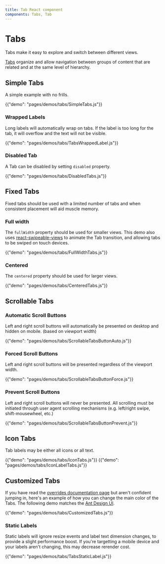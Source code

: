 ```yaml
---
title: Tab React component
components: Tabs, Tab
---
```


# Tabs

<p class="description">Tabs make it easy to explore and switch between different views.</p>

[Tabs](https://material.io/design/components/tabs.html) organize and allow navigation between groups of content that are related and at the same level of hierarchy.

## Simple Tabs

A simple example with no frills.

{{"demo": "pages/demos/tabs/SimpleTabs.js"}}

### Wrapped Labels

Long labels will automatically wrap on tabs. If the label is too long for the tab, it will overflow and the text will not be visible.

{{"demo": "pages/demos/tabs/TabsWrappedLabel.js"}}

### Disabled Tab

A Tab can be disabled by setting `disabled` property.

{{"demo": "pages/demos/tabs/DisabledTabs.js"}}

## Fixed Tabs

Fixed tabs should be used with a limited number of tabs and when consistent placement will aid muscle memory.

### Full width

The `fullWidth` property should be used for smaller views.
This demo also uses [react-swipeable-views](https://github.com/oliviertassinari/react-swipeable-views) to animate the Tab transition, and allowing tabs to be swiped on touch devices.

{{"demo": "pages/demos/tabs/FullWidthTabs.js"}}

### Centered

The `centered` property should be used for larger views.

{{"demo": "pages/demos/tabs/CenteredTabs.js"}}

## Scrollable Tabs

### Automatic Scroll Buttons

Left and right scroll buttons will automatically be presented on desktop and hidden on mobile. (based on viewport width)

{{"demo": "pages/demos/tabs/ScrollableTabsButtonAuto.js"}}

### Forced Scroll Buttons

Left and right scroll buttons will be presented regardless of the viewport width.

{{"demo": "pages/demos/tabs/ScrollableTabsButtonForce.js"}}

### Prevent Scroll Buttons

Left and right scroll buttons will never be presented.  All scrolling must be initiated through user agent scrolling mechanisms (e.g. left/right swipe, shift-mousewheel, etc.)

{{"demo": "pages/demos/tabs/ScrollableTabsButtonPrevent.js"}}

## Icon Tabs

Tab labels may be either all icons or all text.

{{"demo": "pages/demos/tabs/IconTabs.js"}}
{{"demo": "pages/demos/tabs/IconLabelTabs.js"}}

## Customized Tabs

If you have read the [overrides documentation page](/customization/overrides)
but aren't confident jumping in, here's an example of how you can change the main color of the Tabs. The following demo matches the [Ant Design UI](https://ant.design/components/tabs/).

{{"demo": "pages/demos/tabs/CustomizedTabs.js"}}

### Static Labels

Static labels will ignore resize events and label text dimension changes, to provide a slight performance boost. If you're targetting a mobile device and your labels aren't changing, this may decrease rerender cost.

{{"demo": "pages/demos/tabs/TabsStaticLabel.js"}}
